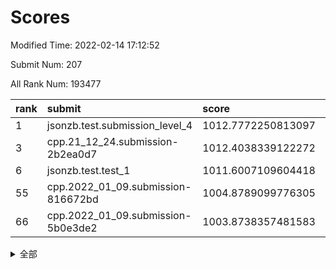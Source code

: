 # Scores

Modified Time: 2022-02-14 17:12:52

Submit Num: 207

All Rank Num: 193477

| rank |               submit               |       score        |       sigma        | pk_num |
| :--- | :--------------------------------- | :----------------- | :----------------- | :----- |
| 1    | jsonzb.test.submission_level_4     | 1012.7772250813097 | 0.8367795769116441 | 3738   |
| 3    | cpp.21_12_24.submission-2b2ea0d7   | 1012.4038339122272 | 0.7900067616120499 | 3737   |
| 6    | jsonzb.test.test_1                 | 1011.6007109604418 | 0.8126808627050625 | 3738   |
| 55   | cpp.2022_01_09.submission-816672bd | 1004.8789099776305 | 0.7177063813947431 | 3746   |
| 66   | cpp.2022_01_09.submission-5b0e3de2 | 1003.8738357481583 | 0.7211219251655702 | 3742   |


<details>
<summary>全部</summary>

| rank |                 submit                 |       score        |       sigma        | pk_num |
| :--- | :------------------------------------- | :----------------- | :----------------- | :----- |
| 1    | jsonzb.test.submission_level_4         | 1012.7772250813097 | 0.8367795769116441 | 3738   |
| 2    | gobigger.level_3.submission_level_3_38 | 1012.6357092071494 | 0.7941494076633816 | 3739   |
| 3    | cpp.21_12_24.submission-2b2ea0d7       | 1012.4038339122272 | 0.7900067616120499 | 3737   |
| 4    | gobigger.level_3.submission_level_3_27 | 1012.3984820277295 | 0.7917404406242293 | 3742   |
| 5    | gobigger.level_3.submission_level_3_10 | 1012.2127237006614 | 0.8316638478554278 | 3735   |
| 6    | jsonzb.test.test_1                     | 1011.6007109604418 | 0.8126808627050625 | 3738   |
| 7    | gobigger.level_3.submission_level_3_4  | 1011.5950897552931 | 0.7596361259947021 | 3737   |
| 8    | gobigger.level_3.submission_level_3_7  | 1011.1748976856305 | 0.7698549507704837 | 3734   |
| 9    | gobigger.level_3.submission_level_3_41 | 1011.1697750588811 | 0.7666666290508442 | 3737   |
| 10   | gobigger.level_3.submission_level_3_40 | 1011.1378617796365 | 0.7613480363656376 | 3737   |
| 11   | gobigger.level_3.submission_level_3_25 | 1011.1058857911873 | 0.7515600132053446 | 3741   |
| 12   | gobigger.level_3.submission_level_3_13 | 1010.9351306709217 | 0.7581716429453368 | 3739   |
| 13   | gobigger.level_3.submission_level_3_16 | 1010.8998772834448 | 0.7810855848375859 | 3736   |
| 14   | gobigger.level_3.submission_level_3_23 | 1010.777408378056  | 0.7499375972634594 | 3737   |
| 15   | gobigger.level_3.submission_level_3_24 | 1010.7553781917741 | 0.7676439157132302 | 3737   |
| 16   | gobigger.level_3.submission_level_3_42 | 1010.6037276883706 | 0.7442704542397619 | 3741   |
| 17   | gobigger.level_3.submission_level_3_37 | 1010.5981861401109 | 0.7667417389964103 | 3740   |
| 18   | gobigger.level_3.submission_level_3_14 | 1010.5173541892344 | 0.760521258187779  | 3741   |
| 19   | gobigger.level_3.submission_level_3_36 | 1010.4532210207954 | 0.7855752006251694 | 3737   |
| 20   | gobigger.level_3.submission_level_3_8  | 1010.393496702463  | 0.7634602801166994 | 3736   |
| 21   | gobigger.level_3.submission_level_3_15 | 1010.3636981826897 | 0.7730947528156947 | 3744   |
| 22   | gobigger.level_3.submission_level_3_11 | 1010.3517876561493 | 0.7646966654333045 | 3743   |
| 23   | gobigger.level_3.submission_level_3_2  | 1010.2593039667711 | 0.7858247881462701 | 3734   |
| 24   | gobigger.level_3.submission_level_3_6  | 1010.1043084410303 | 0.7817515414576348 | 3738   |
| 25   | gobigger.level_3.submission_level_3_3  | 1009.9200735972544 | 0.74792494044261   | 3735   |
| 26   | gobigger.level_3.submission_level_3_26 | 1009.9049997197388 | 0.7845850620447715 | 3742   |
| 27   | gobigger.level_3.submission_level_3_30 | 1009.890271479595  | 0.7401807096592141 | 3742   |
| 28   | gobigger.level_3.submission_level_3_28 | 1009.8610808550563 | 0.7609520187474065 | 3742   |
| 29   | gobigger.level_3.submission_level_3_20 | 1009.8530187563117 | 0.7764360161048025 | 3739   |
| 30   | gobigger.level_3.submission_level_3_19 | 1009.7464811746113 | 0.7745614137736305 | 3734   |
| 31   | gobigger.level_3.submission_level_3_22 | 1009.6777257636498 | 0.7332711795183356 | 3736   |
| 32   | gobigger.level_3.submission_level_3_29 | 1009.666006860248  | 0.7639089329059495 | 3741   |
| 33   | gobigger.level_3.submission_level_3_49 | 1009.5569199066998 | 0.7559066148663522 | 3736   |
| 34   | gobigger.level_3.submission_level_3_44 | 1009.5352376282291 | 0.7652614768201363 | 3741   |
| 35   | gobigger.level_3.submission_level_3_48 | 1009.4715893875018 | 0.7666738332241755 | 3740   |
| 36   | gobigger.level_3.submission_level_3_34 | 1009.4073897388712 | 0.7510443333170339 | 3739   |
| 37   | gobigger.level_3.submission_level_3_45 | 1009.3782488494018 | 0.737229560167707  | 3737   |
| 38   | gobigger.level_3.submission_level_3_18 | 1009.302770607715  | 0.7464009903623645 | 3743   |
| 39   | gobigger.level_3.submission_level_3_47 | 1009.2544722211254 | 0.7578084057725687 | 3736   |
| 40   | gobigger.level_3.submission_level_3_1  | 1009.1187703579981 | 0.7480879376818239 | 3736   |
| 41   | gobigger.level_3.submission_level_3_43 | 1009.0809775144354 | 0.7378014794566932 | 3738   |
| 42   | gobigger.level_3.submission_level_3_39 | 1009.056315039031  | 0.7335068593306363 | 3742   |
| 43   | gobigger.level_3.submission_level_3_5  | 1008.899297345659  | 0.7609936397506274 | 3736   |
| 44   | gobigger.level_3.submission_level_3_32 | 1008.8663409093717 | 0.7399518870417625 | 3741   |
| 45   | gobigger.level_3.submission_level_3_12 | 1008.794484153535  | 0.750899279241185  | 3739   |
| 46   | gobigger.level_3.submission_level_3_35 | 1008.7855259002529 | 0.7484243740121977 | 3740   |
| 47   | gobigger.level_3.submission_level_3_0  | 1008.7424366908174 | 0.7446822853307491 | 3738   |
| 48   | gobigger.level_3.submission_level_3_33 | 1008.6955579233718 | 0.7541880609037868 | 3741   |
| 49   | gobigger.level_3.submission_level_3_31 | 1008.6474871450649 | 0.7696150366822635 | 3741   |
| 50   | gobigger.level_3.submission_level_3_9  | 1008.5863724306881 | 0.7598364596969382 | 3737   |
| 51   | gobigger.level_3.submission_level_3_46 | 1008.3627052845055 | 0.7291702848024985 | 3736   |
| 52   | gobigger.level_3.submission_level_3_21 | 1008.3593093145371 | 0.7477614642695505 | 3746   |
| 53   | gobigger.level_3.submission_level_3_17 | 1007.6212602155126 | 0.7425068036722569 | 3738   |
| 54   | gobigger.level_1.submission_level_1_29 | 1004.883545750917  | 0.7209082192359024 | 3741   |
| 55   | cpp.2022_01_09.submission-816672bd     | 1004.8789099776305 | 0.7177063813947431 | 3746   |
| 56   | gobigger.level_1.submission_level_1_48 | 1004.8296731667248 | 0.7326673924069194 | 3746   |
| 57   | gobigger.level_1.submission_level_1_23 | 1004.7837676264922 | 0.726749911305248  | 3739   |
| 58   | gobigger.level_1.submission_level_1_34 | 1004.7328679209018 | 0.7243456925319088 | 3735   |
| 59   | gobigger.level_1.submission_level_1_49 | 1004.5007115030521 | 0.723158188042009  | 3735   |
| 60   | gobigger.level_1.submission_level_1_17 | 1004.3956520424788 | 0.7180640502750191 | 3739   |
| 61   | gobigger.level_1.submission_level_1_19 | 1004.3715446522369 | 0.7122499258375284 | 3739   |
| 62   | gobigger.level_1.submission_level_1_14 | 1004.028541193178  | 0.7101535438218473 | 3738   |
| 63   | gobigger.level_1.submission_level_1_30 | 1003.9977465848968 | 0.7186761850695902 | 3734   |
| 64   | gobigger.level_1.submission_level_1_33 | 1003.9068568922834 | 0.7260809020013194 | 3738   |
| 65   | gobigger.level_1.submission_level_1_22 | 1003.9055079476387 | 0.7110386911443206 | 3736   |
| 66   | cpp.2022_01_09.submission-5b0e3de2     | 1003.8738357481583 | 0.7211219251655702 | 3742   |
| 67   | gobigger.level_1.submission_level_1_11 | 1003.8218301348115 | 0.7048240231681568 | 3737   |
| 68   | gobigger.level_1.submission_level_1_20 | 1003.7509920259525 | 0.724835932255261  | 3741   |
| 69   | gobigger.level_1.submission_level_1_8  | 1003.7364039004857 | 0.7143546531692656 | 3740   |
| 70   | gobigger.level_1.submission_level_1_7  | 1003.6662969479651 | 0.7063704158385051 | 3739   |
| 71   | gobigger.level_1.submission_level_1_13 | 1003.6157377909557 | 0.7200826660453569 | 3741   |
| 72   | gobigger.level_1.submission_level_1_0  | 1003.6041948526679 | 0.7192116283257376 | 3733   |
| 73   | gobigger.level_1.submission_level_1_41 | 1003.5783798882728 | 0.7311224673188352 | 3739   |
| 74   | gobigger.level_1.submission_level_1_2  | 1003.5469030513633 | 0.713879921329386  | 3733   |
| 75   | gobigger.level_1.submission_level_1_26 | 1003.5251989173954 | 0.7309020751781719 | 3735   |
| 76   | gobigger.level_1.submission_level_1_27 | 1003.4613795575331 | 0.714151099203558  | 3733   |
| 77   | gobigger.level_1.submission_level_1_16 | 1003.4610411751235 | 0.7278434976507936 | 3738   |
| 78   | gobigger.level_1.submission_level_1_24 | 1003.4596400484039 | 0.7129802958035457 | 3740   |
| 79   | gobigger.level_1.submission_level_1_18 | 1003.4431586425673 | 0.7167873443862518 | 3740   |
| 80   | gobigger.level_1.submission_level_1_15 | 1003.441732447063  | 0.7128783930114173 | 3735   |
| 81   | gobigger.level_1.submission_level_1_3  | 1003.3337513466961 | 0.7236647392535824 | 3737   |
| 82   | gobigger.level_1.submission_level_1_44 | 1003.3326284518964 | 0.7213777197766367 | 3737   |
| 83   | gobigger.level_1.submission_level_1_6  | 1003.1741437388363 | 0.7088392577559255 | 3741   |
| 84   | gobigger.level_1.submission_level_1_12 | 1003.1545622466834 | 0.7139079354927493 | 3737   |
| 85   | gobigger.level_1.submission_level_1_21 | 1003.093496809146  | 0.7050964390779905 | 3736   |
| 86   | gobigger.level_1.submission_level_1_43 | 1002.8506182509552 | 0.7058939166421374 | 3735   |
| 87   | gobigger.level_1.submission_level_1_31 | 1002.7971512534007 | 0.719856281133568  | 3741   |
| 88   | gobigger.level_1.submission_level_1_39 | 1002.7837199882963 | 0.7184360872158192 | 3741   |
| 89   | gobigger.level_1.submission_level_1_4  | 1002.7676338101511 | 0.7127258090066872 | 3741   |
| 90   | gobigger.level_1.submission_level_1_25 | 1002.7430369897318 | 0.6985276372486884 | 3731   |
| 91   | gobigger.level_1.submission_level_1_42 | 1002.7112310768903 | 0.7178756015341962 | 3735   |
| 92   | gobigger.level_1.submission_level_1_37 | 1002.6114473188155 | 0.7105150309372276 | 3739   |
| 93   | gobigger.level_1.submission_level_1_36 | 1002.5955324688657 | 0.7111120595622117 | 3740   |
| 94   | gobigger.level_1.submission_level_1_46 | 1002.5778575498631 | 0.7105206928928074 | 3735   |
| 95   | gobigger.level_1.submission_level_1_1  | 1002.5708988988182 | 0.707499757636369  | 3742   |
| 96   | gobigger.level_1.submission_level_1_10 | 1002.4092485263169 | 0.7121069172511961 | 3738   |
| 97   | gobigger.level_1.submission_level_1_32 | 1002.3801001560964 | 0.7119416159623388 | 3737   |
| 98   | gobigger.level_1.submission_level_1_47 | 1002.3670646657044 | 0.7107632216217806 | 3737   |
| 99   | gobigger.level_1.submission_level_1_5  | 1002.3473380329725 | 0.7156742341497151 | 3744   |
| 100  | gobigger.level_1.submission_level_1_45 | 1002.2046524619475 | 0.7011440093925178 | 3735   |
| 101  | gobigger.level_1.submission_level_1_35 | 1002.1875999660126 | 0.7160168070213079 | 3739   |
| 102  | gobigger.level_1.submission_level_1_28 | 1002.1581521373112 | 0.7129276350076478 | 3739   |
| 103  | gobigger.level_1.submission_level_1_40 | 1002.1576579702851 | 0.7095726698065166 | 3741   |
| 104  | gobigger.level_1.submission_level_1_9  | 1002.0731764893592 | 0.7129116842942029 | 3739   |
| 105  | gobigger.level_1.submission_level_1_38 | 1001.7962045459154 | 0.7196468462356823 | 3739   |
| 106  | gobigger.random.submission_random_31   | 997.7843435017785  | 0.7067493327249832 | 3742   |
| 107  | gobigger.random.submission_random_37   | 997.6330381574603  | 0.7108139014721964 | 3737   |
| 108  | gobigger.random.submission_random_28   | 997.3226280337511  | 0.7124887802915996 | 3744   |
| 109  | gobigger.random.submission_random_8    | 997.0284130571467  | 0.7115962035088104 | 3737   |
| 110  | gobigger.random.submission_random_17   | 996.9935622332499  | 0.6999319547996226 | 3746   |
| 111  | gobigger.random.submission_random_6    | 996.9684736353287  | 0.7019825001932921 | 3737   |
| 112  | gobigger.random.submission_random_40   | 996.8837573974367  | 0.7057095725395915 | 3743   |
| 113  | gobigger.random.submission_random_7    | 996.780054017803   | 0.7146042290441196 | 3744   |
| 114  | gobigger.random.submission_random_47   | 996.6815418896588  | 0.7047390001508874 | 3738   |
| 115  | gobigger.random.submission_random_12   | 996.6289389663344  | 0.7044884684156044 | 3741   |
| 116  | gobigger.random.submission_random_30   | 996.5150526022755  | 0.7106408997406747 | 3741   |
| 117  | gobigger.random.submission_random_19   | 996.3719944336092  | 0.6975651809611262 | 3739   |
| 118  | gobigger.random.submission_random_18   | 996.3019542165869  | 0.7131447664379755 | 3740   |
| 119  | gobigger.random.submission_random_21   | 996.3006003915197  | 0.7049747667867059 | 3741   |
| 120  | gobigger.random.submission_random_43   | 996.2978492953972  | 0.7072586871294356 | 3736   |
| 121  | gobigger.random.submission_random_48   | 996.2908826917856  | 0.7134247456106932 | 3742   |
| 122  | gobigger.random.submission_random_25   | 996.2647743967408  | 0.6953222389656599 | 3741   |
| 123  | gobigger.random.submission_random_26   | 996.2443891074804  | 0.7079472585136367 | 3737   |
| 124  | gobigger.random.submission_random_46   | 996.2010318415339  | 0.708359175874904  | 3742   |
| 125  | gobigger.random.submission_random_27   | 996.1905834114231  | 0.7179060562456177 | 3737   |
| 126  | gobigger.random.submission_random_1    | 996.1437548797301  | 0.7041208416791449 | 3744   |
| 127  | gobigger.random.submission_random_4    | 996.1321727126807  | 0.6999116014682318 | 3737   |
| 128  | gobigger.random.submission_random_44   | 996.1227131457384  | 0.7025219615302889 | 3738   |
| 129  | gobigger.random.submission_random_9    | 996.0925727137237  | 0.7109696005551972 | 3736   |
| 130  | gobigger.random.submission_random_49   | 996.0629277401242  | 0.7148490119486127 | 3740   |
| 131  | gobigger.random.submission_random_14   | 996.0617444572144  | 0.7057571019603016 | 3737   |
| 132  | gobigger.random.submission_random_2    | 996.0612038271322  | 0.705652557702761  | 3743   |
| 133  | gobigger.random.submission_random_42   | 996.0181986782898  | 0.7138165493941229 | 3734   |
| 134  | gobigger.random.submission_random_39   | 996.0149817845798  | 0.7152378540960006 | 3736   |
| 135  | gobigger.random.submission_random_45   | 995.9299197157449  | 0.7122013699023052 | 3739   |
| 136  | gobigger.random.submission_random_0    | 995.9169742368948  | 0.7152935230502705 | 3737   |
| 137  | gobigger.random.submission_random_38   | 995.8973997959918  | 0.7149354293960334 | 3740   |
| 138  | gobigger.random.submission_random_23   | 995.7135774985557  | 0.7117065483850142 | 3742   |
| 139  | gobigger.random.submission_random_24   | 995.7020622892845  | 0.7210786328592348 | 3738   |
| 140  | gobigger.random.submission_random_15   | 995.6510675651392  | 0.7062465273402865 | 3746   |
| 141  | gobigger.random.submission_random_33   | 995.6020158128523  | 0.7065293272521749 | 3740   |
| 142  | gobigger.random.submission_random_13   | 995.5933730233061  | 0.7311313809742891 | 3736   |
| 143  | gobigger.random.submission_random_41   | 995.4487471825197  | 0.7031252172174374 | 3744   |
| 144  | gobigger.random.submission_random_11   | 995.3743873866644  | 0.7141188816575149 | 3735   |
| 145  | gobigger.random.submission_random_20   | 995.3717299983433  | 0.7027536870309777 | 3737   |
| 146  | gobigger.random.submission_random_35   | 995.3251943671926  | 0.7062573198528731 | 3737   |
| 147  | gobigger.random.submission_random_16   | 995.3169896399093  | 0.7046310224635287 | 3737   |
| 148  | gobigger.random.submission_random_5    | 995.2918930526306  | 0.716311546029549  | 3735   |
| 149  | gobigger.random.submission_random_34   | 995.048398727398   | 0.712796088877356  | 3738   |
| 150  | gobigger.random.submission_random_3    | 994.9377402829622  | 0.7219376724842155 | 3739   |
| 151  | gobigger.random.submission_random_36   | 994.9366560413235  | 0.7091839027145003 | 3738   |
| 152  | gobigger.random.submission_random_29   | 994.9036639028702  | 0.7148658230454598 | 3736   |
| 153  | gobigger.random.submission_random_22   | 994.7806514132212  | 0.7255524266417327 | 3741   |
| 154  | gobigger.random.submission_random_10   | 994.6447083801429  | 0.7182247182170726 | 3739   |
| 155  | gobigger.random.submission_random_32   | 994.6371961459896  | 0.7096153258048523 | 3739   |
| 156  | gobigger.level_2.submission_level_2_27 | 994.2283267766071  | 0.7355134819186073 | 3741   |
| 157  | gobigger.level_2.submission_level_2_1  | 993.6114169528142  | 0.7208589468455455 | 3736   |
| 158  | gobigger.level_2.submission_level_2_44 | 993.4731138406174  | 0.726444449253129  | 3736   |
| 159  | gobigger.level_2.submission_level_2_14 | 993.2451304045641  | 0.7264243013320295 | 3732   |
| 160  | gobigger.level_2.submission_level_2_26 | 993.2266743162934  | 0.7195029499340216 | 3742   |
| 161  | gobigger.level_2.submission_level_2_39 | 993.1528628963907  | 0.7346981407694321 | 3737   |
| 162  | gobigger.level_2.submission_level_2_0  | 993.1319973738482  | 0.7410067908427819 | 3734   |
| 163  | gobigger.level_2.submission_level_2_10 | 993.0783413792755  | 0.7352341221584472 | 3745   |
| 164  | gobigger.level_2.submission_level_2_49 | 993.0350142453428  | 0.7281194553705717 | 3740   |
| 165  | gobigger.level_2.submission_level_2_34 | 993.0007468247052  | 0.7520234815864127 | 3739   |
| 166  | gobigger.level_2.submission_level_2_48 | 992.9939017563017  | 0.7398105352044482 | 3741   |
| 167  | gobigger.level_2.submission_level_2_4  | 992.9692684730103  | 0.7410723151813158 | 3736   |
| 168  | gobigger.level_2.submission_level_2_6  | 992.9321993977275  | 0.7394913430996639 | 3740   |
| 169  | gobigger.level_2.submission_level_2_2  | 992.7748445925905  | 0.7382545777580413 | 3743   |
| 170  | gobigger.level_2.submission_level_2_8  | 992.730446637829   | 0.7334327107183176 | 3738   |
| 171  | gobigger.level_2.submission_level_2_33 | 992.6897601366886  | 0.7508919677825752 | 3738   |
| 172  | gobigger.level_2.submission_level_2_37 | 992.53698457157    | 0.7289034193387486 | 3744   |
| 173  | gobigger.level_2.submission_level_2_36 | 992.4940327858492  | 0.74964298245494   | 3737   |
| 174  | gobigger.level_2.submission_level_2_43 | 992.4181024492507  | 0.7367779693703548 | 3742   |
| 175  | gobigger.level_2.submission_level_2_40 | 992.3309365225653  | 0.748836227547621  | 3734   |
| 176  | gobigger.level_2.submission_level_2_46 | 992.3300060858558  | 0.740689868073789  | 3741   |
| 177  | gobigger.level_2.submission_level_2_42 | 992.3183468050811  | 0.7458434525804929 | 3741   |
| 178  | gobigger.level_2.submission_level_2_23 | 992.2960045658622  | 0.7487912506138236 | 3737   |
| 179  | gobigger.level_2.submission_level_2_9  | 992.2499963740571  | 0.7480565064405719 | 3738   |
| 180  | gobigger.level_2.submission_level_2_21 | 992.2094282037481  | 0.7396075128351387 | 3740   |
| 181  | gobigger.level_2.submission_level_2_25 | 992.1539552780961  | 0.7401312912858742 | 3742   |
| 182  | gobigger.level_2.submission_level_2_29 | 992.0455508443769  | 0.7734043857951769 | 3738   |
| 183  | gobigger.level_2.submission_level_2_11 | 991.9510363618241  | 0.7313367375250859 | 3733   |
| 184  | gobigger.level_2.submission_level_2_15 | 991.8956988179215  | 0.7607933854535305 | 3737   |
| 185  | gobigger.level_2.submission_level_2_28 | 991.8147954988289  | 0.7597939106043039 | 3734   |
| 186  | gobigger.level_2.submission_level_2_31 | 991.730330279935   | 0.7575258118748884 | 3740   |
| 187  | gobigger.level_2.submission_level_2_3  | 991.7278012403632  | 0.737462765417526  | 3735   |
| 188  | gobigger.level_2.submission_level_2_22 | 991.7214791317507  | 0.7303921572254225 | 3739   |
| 189  | gobigger.level_2.submission_level_2_47 | 991.69131656496    | 0.7323265037848472 | 3743   |
| 190  | gobigger.level_2.submission_level_2_16 | 991.6463010911576  | 0.7537374477306406 | 3741   |
| 191  | gobigger.level_2.submission_level_2_17 | 991.6239305157803  | 0.7468108578091155 | 3738   |
| 192  | gobigger.level_2.submission_level_2_7  | 991.5553743291498  | 0.7421716106209585 | 3739   |
| 193  | gobigger.level_2.submission_level_2_30 | 991.4863763583373  | 0.7584012155286289 | 3738   |
| 194  | gobigger.level_2.submission_level_2_12 | 991.4262178423204  | 0.7468991987254004 | 3741   |
| 195  | gobigger.level_2.submission_level_2_13 | 991.3124840622397  | 0.7519788344674246 | 3738   |
| 196  | gobigger.level_2.submission_level_2_41 | 991.2674268134729  | 0.7476601686433236 | 3741   |
| 197  | gobigger.level_2.submission_level_2_5  | 991.2596789203665  | 0.7652623366716345 | 3730   |
| 198  | gobigger.level_2.submission_level_2_35 | 991.2359513959392  | 0.7586954038045584 | 3734   |
| 199  | gobigger.level_2.submission_level_2_24 | 991.1020931700369  | 0.7594566254392838 | 3743   |
| 200  | gobigger.level_2.submission_level_2_38 | 990.9124074336972  | 0.7576988167864727 | 3736   |
| 201  | gobigger.level_2.submission_level_2_20 | 990.8281345193438  | 0.7701154308539944 | 3742   |
| 202  | gobigger.level_2.submission_level_2_18 | 990.7169231821687  | 0.7528406241662838 | 3745   |
| 203  | gobigger.level_2.submission_level_2_45 | 990.3985833691878  | 0.7615233641983513 | 3737   |
| 204  | gobigger.level_2.submission_level_2_32 | 989.6015806336142  | 0.7661330814604355 | 3740   |
| 205  | gobigger.level_2.submission_level_2_19 | 989.5532343216754  | 0.7639313596882075 | 3736   |
| 206  | gobigger.none.submission_none_0        | 977.3629249726334  | 1.4745490228976432 | 3738   |
| 207  | gobigger.none.submission_none_1        | 977.0309681022547  | 1.3356594659010717 | 3740   |

</details>